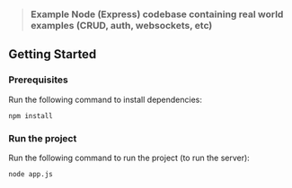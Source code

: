 > ### Example Node (Express) codebase containing real world examples (CRUD, auth, websockets, etc)

## Getting Started

### Prerequisites

Run the following command to install dependencies:

```shell
npm install
```

### Run the project

Run the following command to run the project (to run the server):

```shell
node app.js
```
